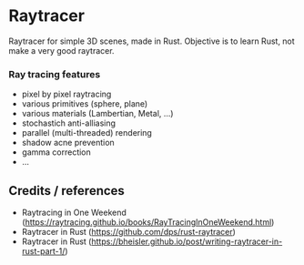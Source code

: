 # Raytracer
Raytracer for simple 3D scenes, made in Rust. Objective is to learn Rust, not make a very good raytracer.

### Ray tracing features
- pixel by pixel raytracing
- various primitives (sphere, plane)
- various materials (Lambertian, Metal, ...)
- stochastich anti-alliasing
- parallel (multi-threaded) rendering
- shadow acne prevention
- gamma correction
- ...

## Credits / references
- Raytracing in One Weekend (https://raytracing.github.io/books/RayTracingInOneWeekend.html)
- Raytracer in Rust (https://github.com/dps/rust-raytracer)
- Raytracer in Rust (https://bheisler.github.io/post/writing-raytracer-in-rust-part-1/)